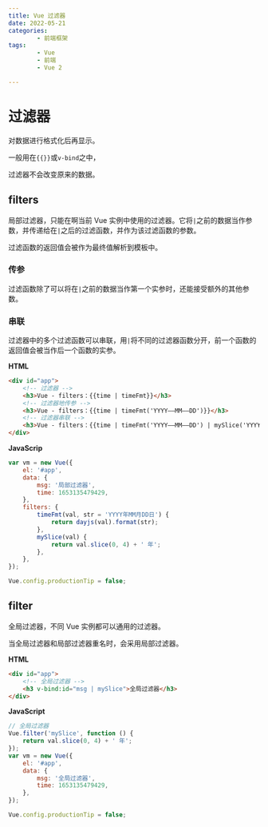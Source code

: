 ```yaml
---
title: Vue 过滤器
date: 2022-05-21
categories:
        - 前端框架
tags:
        - Vue
        - 前端
        - Vue 2

---
```


# 过滤器

对数据进行格式化后再显示。

一般用在`{{}}`或`v-bind`之中，

过滤器不会改变原来的数据。

## filters

局部过滤器，只能在啊当前 Vue 实例中使用的过滤器。它将`|`之前的数据当作参数，并传递给在`|`之后的过滤函数，并作为该过滤函数的参数。

过滤函数的返回值会被作为最终值解析到模板中。

### 传参

过滤函数除了可以将在`|`之前的数据当作第一个实参时，还能接受额外的其他参数。

### 串联

过滤器中的多个过滤函数可以串联，用`|`将不同的过滤器函数分开，前一个函数的返回值会被当作后一个函数的实参。

**HTML**

```html
<div id="app">
	<!-- 过滤器 -->
	<h3>Vue - filters：{{time | timeFmt}}</h3>
	<!-- 过滤器地传参 -->
	<h3>Vue - filters：{{time | timeFmt('YYYY——MM——DD')}}</h3>
	<!-- 过滤器串联 -->
	<h3>Vue - filters：{{time | timeFmt('YYYY——MM——DD') | mySlice('YYYY')}}</h3>
</div>
```

**JavaScrip**

```js
var vm = new Vue({
	el: '#app',
	data: {
		msg: '局部过滤器',
		time: 1653135479429,
	},
	filters: {
		timeFmt(val, str = 'YYYY年MM月DD日') {
			return dayjs(val).format(str);
		},
		mySlice(val) {
			return val.slice(0, 4) + ' 年';
		},
	},
});

Vue.config.productionTip = false;
```

## filter

全局过滤器，不同 Vue 实例都可以通用的过滤器。

当全局过滤器和局部过滤器重名时，会采用局部过滤器。

**HTML**

```HTML
<div id="app">
    <!-- 全局过滤器 -->
    <h3 v-bind:id="msg | mySlice">全局过滤器</h3>
</div>
```

**JavaScript**

```JavaScript
// 全局过滤器
Vue.filter('mySlice', function () {
	return val.slice(0, 4) + ' 年';
});
var vm = new Vue({
	el: '#app',
	data: {
		msg: '全局过滤器',
		time: 1653135479429,
	},
});

Vue.config.productionTip = false;
```
